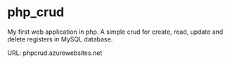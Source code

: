 # php_crud
My first web application in php. A simple crud for create, read, update and delete registers in MySQL database.

URL: phpcrud.azurewebsites.net
